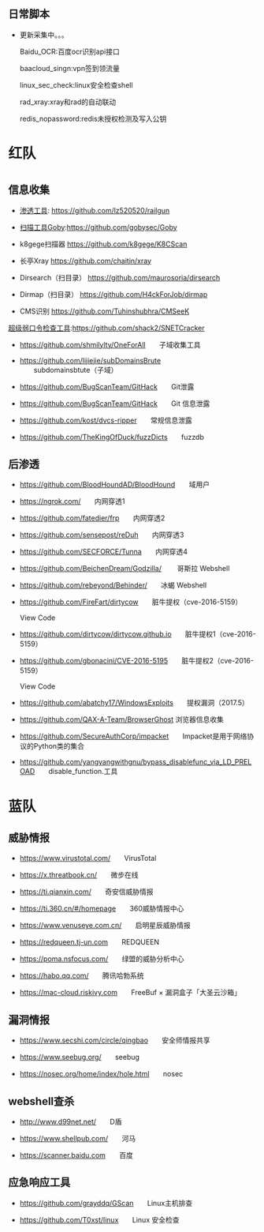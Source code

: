 <html>
<body marginheight="0"><h2>日常脚本</h2>
<ul>
<li>更新采集中。。。</li>
 <p>Baidu_OCR:百度ocr识别api接口</p>
 <p>baacloud_singn:vpn签到领流量</p>
 <p>linux_sec_check:linux安全检查shell</p>
 <p>rad_xray:xray和rad的自动联动</p>
  <p>redis_nopassword:redis未授权检测及写入公钥</p>
</ul>
<h1>红队<h1>
<h2>信息收集</h2>
<ul>
<li><p><a href="https://github.com/lz520520/railgun">渗透工具</a>: <a href="https://github.com/lz520520/railgun">https://github.com/lz520520/railgun</a></p>
</li>
<li><p><a href="https://github.com/gobysec/Goby">扫描工具Goby</a>:<a href="https://github.com/gobysec/Goby">https://github.com/gobysec/Goby</a></p>
</li>
<li><p>k8gege扫描器 <a href="https://github.com/k8gege/K8CScan">https://github.com/k8gege/K8CScan</a>　　</p>
</li>
<li><p>长亭Xray <a href="https://github.com/chaitin/xray">https://github.com/chaitin/xray</a>　　</p>
</li>
<li><p>Dirsearch（扫目录） <a href="https://github.com/maurosoria/dirsearch">https://github.com/maurosoria/dirsearch</a>　　</p>
</li>
<li><p>Dirmap（扫目录） <a href="https://github.com/H4ckForJob/dirmap">https://github.com/H4ckForJob/dirmap</a>　　</p>
</li>
<li><p>CMS识别 <a href="https://github.com/Tuhinshubhra/CMSeeK">https://github.com/Tuhinshubhra/CMSeeK</a>　　</p>
</li>
</ul>
<p><a href="https://github.com/shack2/SNETCracker">超级弱口令检查工具</a>:<a href="https://github.com/shack2/SNETCracker">https://github.com/shack2/SNETCracker</a>　　


</p>
<ul>
<li><p><a href="https://github.com/shmilylty/OneForAll">https://github.com/shmilylty/OneForAll</a>　　子域收集工具</p>
</li>
<li><p><a href="https://github.com/lijiejie/subDomainsBrute">https://github.com/lijiejie/subDomainsBrute</a>　　subdomainsbtute（子域）</p>
</li>
</ul>
<ul>
<li><p><a href="https://github.com/BugScanTeam/GitHack">https://github.com/BugScanTeam/GitHack</a>　　Git泄露</p>
</li>
<li><p><a href="https://github.com/BugScanTeam/GitHack">https://github.com/BugScanTeam/GitHack</a>　　Git 信息泄露</p>
</li>
<li><p><a href="https://github.com/kost/dvcs-ripper">https://github.com/kost/dvcs-ripper</a>　　常规信息泄露</p>
</li>
</ul>
<ul>
<li><a href="https://github.com/TheKingOfDuck/fuzzDicts">https://github.com/TheKingOfDuck/fuzzDicts</a>　　fuzzdb</li>
</ul>
<h2>后渗透</h2>
<ul>
<li><p><a href="https://github.com/BloodHoundAD/BloodHound">https://github.com/BloodHoundAD/BloodHound</a>　　域用户</p>
</li>
<li><p><a href="https://ngrok.com/">https://ngrok.com/</a>　　内网穿透1</p>
</li>
<li><p><a href="https://github.com/fatedier/frp">https://github.com/fatedier/frp</a>　　内网穿透2</p>
</li>
<li><p><a href="https://github.com/sensepost/reDuh">https://github.com/sensepost/reDuh</a>　　内网穿透3</p>
</li>
<li><p><a href="https://github.com/SECFORCE/Tunna">https://github.com/SECFORCE/Tunna</a>　　内网穿透4</p>
</li>
<li><p><a href="https://github.com/BeichenDream/Godzilla/">https://github.com/BeichenDream/Godzilla/</a> 　　哥斯拉 Webshell</p>
</li>
<li><p><a href="https://github.com/rebeyond/Behinder/">https://github.com/rebeyond/Behinder/</a>　　冰蝎 Webshell</p>
</li>
<li><p><a href="https://github.com/FireFart/dirtycow">https://github.com/FireFart/dirtycow</a>　　脏牛提权（cve-2016-5159）</p>
<p>View Code</p>
</li>
<li><p><a href="https://github.com/dirtycow/dirtycow.github.io">https://github.com/dirtycow/dirtycow.github.io</a>　　脏牛提权1（cve-2016-5159）</p>
</li>
<li><p><a href="https://github.com/gbonacini/CVE-2016-5195">https://github.com/gbonacini/CVE-2016-5195</a>　　脏牛提权2（cve-2016-5159）</p>
<p>View Code</p>
</li>
<li><p><a href="https://github.com/abatchy17/WindowsExploits">https://github.com/abatchy17/WindowsExploits</a>　　提权漏洞（2017.5）</p>
</li>
<li><p><a href="https://github.com/QAX-A-Team/BrowserGhost">https://github.com/QAX-A-Team/BrowserGhost</a>      浏览器信息收集</p>
</li>
<li><p><a href="https://github.com/SecureAuthCorp/impacket">https://github.com/SecureAuthCorp/impacket</a>　　Impacket是用于网络协议的Python类的集合</p>
</li>
<li><p><a href="https://github.com/yangyangwithgnu/bypass_disablefunc_via_LD_PRELOAD">https://github.com/yangyangwithgnu/bypass_disablefunc_via_LD_PRELOAD</a>　　disable_function.工具</p>
</li>
</ul>
<h1>蓝队</h1>
<h2>威胁情报</h2>
<ul>
<li><p><a href="https://www.virustotal.com/">https://www.virustotal.com/</a>　　VirusTotal</p>
</li>
<li><p><a href="https://x.threatbook.cn/">https://x.threatbook.cn/</a>　　微步在线</p>
</li>
<li><p><a href="https://ti.qianxin.com/">https://ti.qianxin.com/</a>　　奇安信威胁情报</p>
</li>
<li><p><a href="https://ti.360.cn/#/homepage">https://ti.360.cn/#/homepage</a>　　360威胁情报中心</p>
</li>
<li><p><a href="https://www.venuseye.com.cn/">https://www.venuseye.com.cn/</a>　　启明星辰威胁情报</p>
</li>
<li><p><a href="https://redqueen.tj-un.com">https://redqueen.tj-un.com</a>　　REDQUEEN</p>
</li>
<li><p><a href="https://poma.nsfocus.com/">https://poma.nsfocus.com/</a>　　绿盟的威胁分析中心</p>
</li>
<li><p><a href="https://habo.qq.com/">https://habo.qq.com/</a>　　腾讯哈勃系统</p>
</li>
<li><p><a href="https://mac-cloud.riskivy.com">https://mac-cloud.riskivy.com</a>　　FreeBuf × 漏洞盒子「大圣云沙箱」</p>
</li>
</ul>
<h2>漏洞情报</h2>
<ul>
<li><p><a href="https://www.secshi.com/circle/qingbao">https://www.secshi.com/circle/qingbao</a>　　安全师情报共享</p>
</li>
<li><p><a href="https://www.seebug.org/">https://www.seebug.org/</a>　　seebug</p>
</li>
<li><p><a href="https://nosec.org/home/index/hole.html">https://nosec.org/home/index/hole.html</a>　　nosec</p>
</li>
</ul>
<h2>webshell查杀</h2>
<ul>
<li><p><a href="http://www.d99net.net/">http://www.d99net.net/</a>　　D盾 </p>
</li>
<li><p><a href="https://www.shellpub.com/">https://www.shellpub.com/</a>　　河马</p>
</li>
<li><p><a href="https://scanner.baidu.com">https://scanner.baidu.com</a>　　百度</p>
</li>
</ul>
<h2>应急响应工具</h2>
<ul>
<li><p><a href="https://github.com/grayddq/GScan">https://github.com/grayddq/GScan</a>　　Linux主机排查</p>
</li>
<li><p><a href="https://github.com/T0xst/linux">https://github.com/T0xst/linux</a>　　Linux 安全检查</p>
</li>
</ul>
</body></html>
